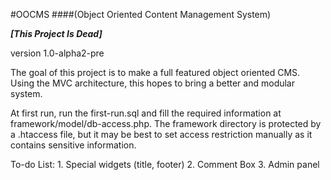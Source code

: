 #OOCMS
####(Object Oriented Content Management System)

***[This Project Is Dead]***

version 1.0-alpha2-pre


The goal of this project is to make a full featured object oriented CMS.
Using the MVC architecture, this hopes to bring a better and modular system.

At first run, run the first-run.sql and fill the required information at framework/model/db-access.php.
The framework directory is protected by a .htaccess file, but it may be best to set access restriction manually
as it contains sensitive information.

To-do List:
    1. Special widgets (title, footer)
    2. Comment Box
    3. Admin panel
